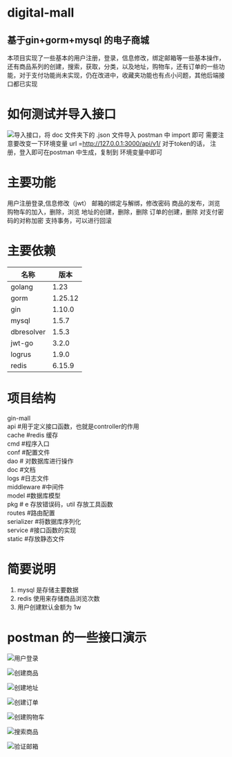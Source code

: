 digital-mall
==

基于gin+gorm+mysql 的电子商城
-
本项目实现了一些基本的用户注册，登录，信息修改，绑定邮箱等一些基本操作，还有商品系列的创建，搜索，获取，分类，以及地址，购物车，还有订单的一些功能，对于支付功能尚未实现，仍在改进中，收藏夹功能也有点小问题，其他后端接口都已实现

如何测试并导入接口
=
![导入接口，将 doc 文件夹下的 .json 文件导入 postman 中 import 即可](https://github.com/yehan5555/digital-mall/blob/update/doc/%E5%AF%BC%E5%85%A5.png)
需要注意要改变一下环境变量
url =http://127.0.0.1:3000/api/v1/
对于token的话， 注册，登入即可在postman 中生成，复制到 环境变量中即可

主要功能
=
用户注册登录,信息修改（jwt）
邮箱的绑定与解绑，修改密码
商品的发布，浏览
购物车的加入，删除，浏览
地址的创建，删除，删除
订单的创建，删除
对支付密码的对称加密
支持事务，可以进行回滚

主要依赖
=
|名称|版本|
|---|----|
|golang|1.23|
|gorm|1.25.12|
|gin|1.10.0|
|mysql|1.5.7|
|dbresolver|1.5.3|
|jwt-go|3.2.0|
|logrus|1.9.0|
|redis|6.15.9|

项目结构
=
gin-mall  
api         #用于定义接口函数，也就是controller的作用  
cache       #redis 缓存  
cmd         #程序入口   
conf        #配置文件  
dao         # 对数据库进行操作  
doc         #文档  
logs        #日志文件  
middleware  #中间件  
model       #数据库模型  
pkg         # e 存放错误码，util 存放工具函数  
routes      #路由配置  
serializer  #将数据库序列化  
service     #接口函数的实现  
static      #存放静态文件  
 


简要说明 
=
1. mysql 是存储主要数据
2. redis 使用来存储商品浏览次数
3. 用户创建默认金额为 1w 

postman 的一些接口演示
=
![用户登录](https://github.com/yehan5555/digital-mall/blob/update/doc/%E7%94%A8%E6%88%B7%E7%99%BB%E5%BD%95.png)
 
![创建商品](https://github.com/yehan5555/digital-mall/blob/update/doc/%E5%88%9B%E5%BB%BA%E5%95%86%E5%93%81.png)

 ![创建地址](https://github.com/yehan5555/digital-mall/blob/update/doc/%E5%88%9B%E5%BB%BA%E5%9C%B0%E5%9D%80.png)

![创建订单](https://github.com/yehan5555/digital-mall/blob/update/doc/%E5%88%9B%E5%BB%BA%E8%AE%A2%E5%8D%95.png)

![创建购物车](https://github.com/yehan5555/digital-mall/blob/update/doc/%E5%88%9B%E5%BB%BA%E8%B4%AD%E7%89%A9%E8%BD%A6.png)


![搜索商品](https://github.com/yehan5555/digital-mall/blob/update/doc/%E6%90%9C%E7%B4%A2%E5%95%86%E5%93%81.png)


![验证邮箱](https://github.com/yehan5555/digital-mall/blob/update/doc/%E9%AA%8C%E8%AF%81%E9%82%AE%E7%AE%B1.png)





